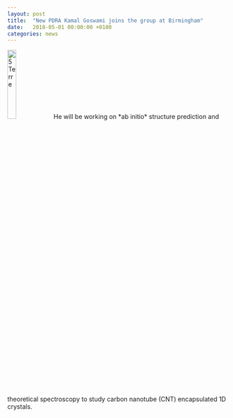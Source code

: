 ```yaml
---
layout: post
title:  "New PDRA Kamal Goswami joins the group at Birmingham"
date:   2018-05-01 00:00:00 +0100
categories: news
---
```


<img src="https://wiki.cam.ac.uk/wiki/ajmorris/img_auth.php/6/60/Kamal.jpg" alt="5 Terre" style="width:20%">
He will be working on *ab initio* structure prediction and theoretical spectroscopy to study carbon nanotube (CNT) encapsulated 1D crystals.

